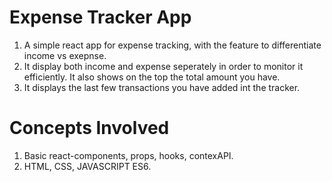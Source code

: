 # Expense Tracker App

1. A simple react app for expense tracking, with the feature to differentiate income vs exepnse. 
2. It display both income and expense seperately in order to monitor it efficiently. It also shows on the top the total amount you have.
3. It displays the last few transactions you have added int the tracker.

# Concepts Involved
1. Basic react-components, props, hooks, contexAPI.
2. HTML, CSS, JAVASCRIPT ES6.
